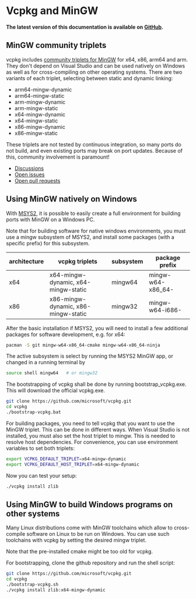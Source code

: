 # Vcpkg and MinGW

**The latest version of this documentation is available on [GitHub](https://github.com/Microsoft/vcpkg/tree/master/docs/users/mingw.md).**

## MinGW community triplets

vcpkg includes
[community triplets for MinGW](https://github.com/microsoft/vcpkg/tree/master/triplets/community)
for x64, x86, arm64 and arm. They don't depend on Visual Studio and
can be used natively on Windows as well as for cross-compiling on
other operating systems. There are two variants of each triplet,
selecting between static and dynamic linking:

- arm64-mingw-dynamic
- arm64-mingw-static
- arm-mingw-dynamic
- arm-mingw-static
- x64-mingw-dynamic
- x64-mingw-static
- x86-mingw-dynamic
- x86-mingw-static

These triplets are not tested by continuous integration, so many ports
do not build, and even existing ports may break on port updates.
Because of this, community involvement is paramount!

- [Discussions](https://github.com/microsoft/vcpkg/discussions?discussions_q=mingw)
- [Open issues](https://github.com/microsoft/vcpkg/issues?q=is%3Aissue+is%3Aopen+mingw)
- [Open pull requests](https://github.com/microsoft/vcpkg/pulls?q=is%3Apr+is%3Aopen+mingw)

## Using MinGW natively on Windows

With [MSYS2](https://www.msys2.org/), it is possible to easily create
a full environment for building ports with MinGW on a Windows PC.

Note that for building software for native windows environments, you
must use a mingw subsystem of MSYS2, and install some packages 
(with a specific prefix) for this subsystem.

| architecture | vcpkg triplets                      | subsystem | package prefix    |
|--------------|-------------------------------------|-----------|-------------------|
| x64          | x64-mingw-dynamic, x64-mingw-static | mingw64   | mingw-w64-x86_64- |
| x86          | x86-mingw-dynamic, x86-mingw-static | mingw32   | mingw-w64-i686-   |

After the basic installation if MSYS2, you will need to install a few
additional packages for software development, e.g. for x64:

```bash
pacman -S git mingw-w64-x86_64-cmake mingw-w64-x86_64-ninja
```

The active subsystem is select by running the MSYS2 MinGW app, or
changed in a running terminal by

```bash
source shell mingw64   # or mingw32
```

The bootstrapping of vcpkg shall be done by running bootstrap_vcpkg.exe.
This will download the official vcpkg.exe.

```bash
git clone https://github.com/microsoft/vcpkg.git
cd vcpkg
./bootstrap-vcpkg.bat
```

For building packages, you need to tell vcpkg that you want to use the
MinGW triplet. This can be done in different ways. When Visual Studio
is not installed, you must also set the host triplet to mingw. This is
needed to resolve host dependencies. For convenience, you can use
environment variables to set both triplets:

```bash
export VCPKG_DEFAULT_TRIPLET=x64-mingw-dynamic
export VCPKG_DEFAULT_HOST_TRIPLET=x64-mingw-dynamic
```

Now you can test your setup:

```bash
./vcpkg install zlib
```

## Using MinGW to build Windows programs on other systems

Many Linux distributions come with MinGW toolchains which allow to
cross-compile software on Linux to be run on Windows. You can use
such toolchains with vcpkg by setting the desired mingw triplet.

Note that the pre-installed cmake might be too old for vcpkg.

For bootstrapping, clone the github repository and run the shell script:

```bash
git clone https://github.com/microsoft/vcpkg.git
cd vcpkg
./bootstrap-vcpkg.sh
./vcpkg install zlib:x64-mingw-dynamic
```

